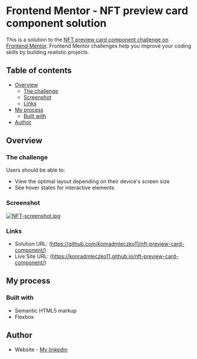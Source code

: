 # Frontend Mentor - NFT preview card component solution

This is a solution to the [NFT preview card component challenge on Frontend Mentor](https://www.frontendmentor.io/challenges/nft-preview-card-component-SbdUL_w0U). Frontend Mentor challenges help you improve your coding skills by building realistic projects.

## Table of contents

- [Overview](#overview)
  - [The challenge](#the-challenge)
  - [Screenshot](#screenshot)
  - [Links](#links)
- [My process](#my-process)
  - [Built with](#built-with)
- [Author](#author)

## Overview

### The challenge

Users should be able to:

- View the optimal layout depending on their device's screen size
- See hover states for interactive elements

### Screenshot

[![NFT-screenshot.jpg](https://i.postimg.cc/sgfqnqCr/NFT-screenshot.jpg)](https://postimg.cc/GHNXtMp7)

### Links

- Solution URL: (https://github.com/konradmleczko11/nft-preview-card-component/)
- Live Site URL: (https://konradmleczko11.github.io/nft-preview-card-component/)

## My process

### Built with

- Semantic HTML5 markup
- Flexbox

## Author

- Website - [My linkedin](https://www.linkedin.com/in/konrad-mleczko/)
